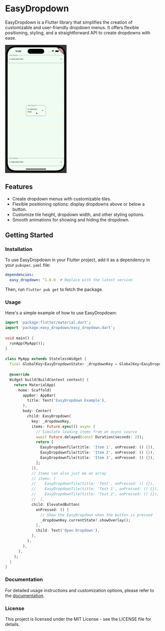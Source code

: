 # EasyDropdown

EasyDropdown is a Flutter library that simplifies the creation of customizable and user-friendly dropdown menus. It offers flexible positioning, styling, and a straightforward API to create dropdowns with ease.

<img src="https://github.com/rjs580/easy_dropdown/blob/master/EasyDropdownDemo.gif?raw=true" width="200"/>

## Features

- Create dropdown menus with customizable tiles.
- Flexible positioning options: display dropdowns above or below a button.
- Customize tile height, dropdown width, and other styling options.
- Smooth animations for showing and hiding the dropdown.

## Getting Started

### Installation

To use EasyDropdown in your Flutter project, add it as a dependency in your `pubspec.yaml` file:

```yaml
dependencies:
  easy_dropdown: ^1.0.0  # Replace with the latest version
```
Then, run `flutter pub get` to fetch the package.

### Usage

Here's a simple example of how to use EasyDropdown:

```dart
import 'package:flutter/material.dart';
import 'package:easy_dropdown/easy_dropdown.dart';

void main() {
  runApp(MyApp());
}

class MyApp extends StatelessWidget {
  final GlobalKey<EasyDropdownState> _dropdownKey = GlobalKey<EasyDropdownState>();

  @override
  Widget build(BuildContext context) {
    return MaterialApp(
      home: Scaffold(
        appBar: AppBar(
          title: Text('EasyDropdown Example'),
        ),
        body: Center(
          child: EasyDropdown(
            key: _dropdownKey,
            items: Future.sync(() async {
              // Simulate loading items from an async source
              await Future.delayed(const Duration(seconds: 2));
              return [
                EasyDropdownTile(title: 'Item 1', onPressed: () {}),
                EasyDropdownTile(title: 'Item 2', onPressed: () {}),
                EasyDropdownTile(title: 'Item 3', onPressed: () {}),
              ];
            }),
            // Items can also just be an array
            // items: [
            //    EasyDropdownTile(title: 'Test', onPressed: () {}),
            //    EasyDropdownTile(title: 'Test 1', onPressed: () {}),
            //    EasyDropdownTile(title: 'Test 2', onPressed: () {}),
            //  ],
            child: ElevatedButton(
              onPressed: () {
                // Show the EasyDropdown when the button is pressed
                _dropdownKey.currentState?.showOverlay();
              },
              child: Text('Open Dropdown'),
            ),
          ),
        ),
      ),
    );
  }
}
```

### Documentation
For detailed usage instructions and customization options, please refer to the [documentation](https://pub.dev/packages/easy_dropdown).

### License
This project is licensed under the MIT License - see the LICENSE file for details.